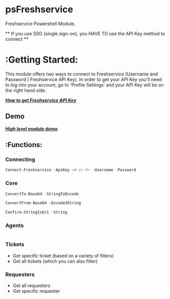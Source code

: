 # psFreshservice

Freshservice Powershell Module.

** If you use SSO (single sign-on), you HAVE TO use the API Key method to connect **

# :Getting Started:

This module offers two ways to connect to Freshservice (Username and Password | Freshservice API Key). In order to get your API Key you'll need to log into your account, go to 'Profile Settings' and your API Key will be on the right hand side.

***[How to get Freshservice API Key](https://help-desk-migration.com/help/how-to-get-freshdesk-freshservice-api-key/)***


## Demo

***[High level module demo](https://github.com/oze4/psFreshservice/blob/master/example/psFreshservice.MODULE-HOW-TO.ps1)***

## :Functions:


### Connecting
```` powershell
Connect-Freshservice -ApiKey <#-or-#> -Username -Password
````

### Core
```` powershell
ConvertTo-Base64 -StringToEncode
````
```` powershell
ConvertFrom-Base64 -EncodedString
````
```` powershell
Confirm-StringIsUri -String
````

### Agents
```` powershell

````


### Tickets

- Get specific ticket (based on a variety of filters)
- Get all tickets (which you can also filter)

### Requesters

- Get all requesters
- Get specific requester

